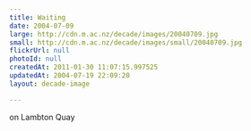 ```yaml
---
title: Waiting
date: 2004-07-09
large: http://cdn.m.ac.nz/decade/images/20040709.jpg
small: http://cdn.m.ac.nz/decade/images/small/20040709.jpg
flickrUrl: null
photoId: null
createdAt: 2011-01-30 11:07:15.997525
updatedAt: 2004-07-19 22:09:20
layout: decade-image

---
```

on Lambton Quay
